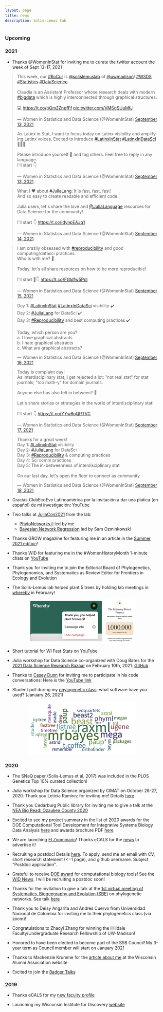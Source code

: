 ```yaml
---
layout: page
title: news
description: Solis-Lemus lab
---
```


### Upcoming


### 2021

- Thanks [@WomenInStat](https://twitter.com/WomenInStat?ref_src=twsrc%5Egoogle%7Ctwcamp%5Eserp%7Ctwgr%5Eauthor) for inviting me to curate the twitter account the week of Sept 13-17, 2021

<blockquote class="twitter-tweet"><p lang="en" dir="ltr">This week, our <a href="https://twitter.com/hashtag/RoCur?src=hash&amp;ref_src=twsrc%5Etfw">#RoCur</a> is <a href="https://twitter.com/solislemuslab?ref_src=twsrc%5Etfw">@solislemuslab</a> of <a href="https://twitter.com/UWMadison?ref_src=twsrc%5Etfw">@uwmadison</a>! <a href="https://twitter.com/hashtag/WSDS?src=hash&amp;ref_src=twsrc%5Etfw">#WSDS</a> <a href="https://twitter.com/hashtag/Statistics?src=hash&amp;ref_src=twsrc%5Etfw">#Statistics</a> <a href="https://twitter.com/hashtag/DataScience?src=hash&amp;ref_src=twsrc%5Etfw">#DataScience</a><br><br>Claudia is an Assistant Professor whose research deals with modern <a href="https://twitter.com/hashtag/bigdata?src=hash&amp;ref_src=twsrc%5Etfw">#bigdata</a> which is highly interconnected through graphical structures.<br><br>💻 <a href="https://t.co/pQm2ZnpfFf">https://t.co/pQm2ZnpfFf</a> <a href="https://t.co/VMSgSUuMfJ">pic.twitter.com/VMSgSUuMfJ</a></p>&mdash; Women in Statistics and Data Science (@WomenInStat) <a href="https://twitter.com/WomenInStat/status/1437385579038007300?ref_src=twsrc%5Etfw">September 13, 2021</a></blockquote> <script async src="https://platform.twitter.com/widgets.js" charset="utf-8"></script>

<blockquote class="twitter-tweet"><p lang="en" dir="ltr">As Latinx in Stat, I want to focus today on Latinx visibility and amplifying Latinx voices. Excited to introduce <a href="https://twitter.com/hashtag/LatinxInStat?src=hash&amp;ref_src=twsrc%5Etfw">#LatinxInStat</a> <a href="https://twitter.com/hashtag/LatinxInDataSci?src=hash&amp;ref_src=twsrc%5Etfw">#LatinxInDataSci</a> 🎉🎉🎉<br><br>Please introduce yourself 👋 and tag others. Feel free to reply in any language.<br>I&#39;ll start 👇</p>&mdash; Women in Statistics and Data Science (@WomenInStat) <a href="https://twitter.com/WomenInStat/status/1437404461635342342?ref_src=twsrc%5Etfw">September 13, 2021</a></blockquote> <script async src="https://platform.twitter.com/widgets.js" charset="utf-8"></script>

<blockquote class="twitter-tweet"><p lang="en" dir="ltr">What I ❤️ about <a href="https://twitter.com/hashtag/JuliaLang?src=hash&amp;ref_src=twsrc%5Etfw">#JuliaLang</a>: It is fast, fast, fast!<br>And so easy to create readable and efficient code.<br><br>Julia users, let&#39;s share the love and <a href="https://twitter.com/JuliaLanguage?ref_src=twsrc%5Etfw">@JuliaLanguage</a> resources for Data Science for the community!<br><br>I&#39;ll start 👇 <a href="https://t.co/idynpEAJq1">https://t.co/idynpEAJq1</a></p>&mdash; Women in Statistics and Data Science (@WomenInStat) <a href="https://twitter.com/WomenInStat/status/1437837408951754762?ref_src=twsrc%5Etfw">September 14, 2021</a></blockquote> <script async src="https://platform.twitter.com/widgets.js" charset="utf-8"></script>


<blockquote class="twitter-tweet"><p lang="en" dir="ltr">I am crazily obsessed with <a href="https://twitter.com/hashtag/reproducibility?src=hash&amp;ref_src=twsrc%5Etfw">#reproducibility</a> and good computing/datasci practices.<br>Who is with me? 👋<br><br>Today, let&#39;s all share resources on how to be more reproducible!<br><br>I&#39;ll start 🧵👇 <a href="https://t.co/FGldfw5Pdl">https://t.co/FGldfw5Pdl</a></p>&mdash; Women in Statistics and Data Science (@WomenInStat) <a href="https://twitter.com/WomenInStat/status/1438157250762264577?ref_src=twsrc%5Etfw">September 15, 2021</a></blockquote> <script async src="https://platform.twitter.com/widgets.js" charset="utf-8"></script>

<blockquote class="twitter-tweet"><p lang="en" dir="ltr">Day 1: <a href="https://twitter.com/hashtag/LatinxInStat?src=hash&amp;ref_src=twsrc%5Etfw">#LatinxInStat</a> <a href="https://twitter.com/hashtag/LatinxInDataSci?src=hash&amp;ref_src=twsrc%5Etfw">#LatinxInDataSci</a> visibility ✔️<br>Day 2: <a href="https://twitter.com/hashtag/JuliaLang?src=hash&amp;ref_src=twsrc%5Etfw">#JuliaLang</a> for DataSci ✔️<br>Day 3: <a href="https://twitter.com/hashtag/Reproducibility?src=hash&amp;ref_src=twsrc%5Etfw">#Reproducibility</a> and best computing practices ✔️<br><br>Today, which person are you?<br>a. I love graphical abstracts<br>b. I hate graphical abstracts<br>c. What are graphical abstracts?</p>&mdash; Women in Statistics and Data Science (@WomenInStat) <a href="https://twitter.com/WomenInStat/status/1438502731983949832?ref_src=twsrc%5Etfw">September 16, 2021</a></blockquote> <script async src="https://platform.twitter.com/widgets.js" charset="utf-8"></script>

<blockquote class="twitter-tweet"><p lang="en" dir="ltr">Today is complaint day!<br>As interdisciplinary stat, I get rejected a lot: &quot;not real stat&quot; for stat journals; &quot;too math-y&quot; for domain journals.<br><br>Anyone else has also felt in between? 👋<br><br>Let&#39;s share stories or strategies in the world of interdisciplinary stat!<br><br>I&#39;ll start 👇 <a href="https://t.co/YYw8pQRTVC">https://t.co/YYw8pQRTVC</a></p>&mdash; Women in Statistics and Data Science (@WomenInStat) <a href="https://twitter.com/WomenInStat/status/1438899265913380874?ref_src=twsrc%5Etfw">September 17, 2021</a></blockquote> <script async src="https://platform.twitter.com/widgets.js" charset="utf-8"></script>

<blockquote class="twitter-tweet"><p lang="en" dir="ltr">Thanks for a great week!<br>Day 1: <a href="https://twitter.com/hashtag/LatinxInStat?src=hash&amp;ref_src=twsrc%5Etfw">#LatinxInStat</a> visibility<br>Day 2: <a href="https://twitter.com/hashtag/JuliaLang?src=hash&amp;ref_src=twsrc%5Etfw">#JuliaLang</a> for DataSci<br>Day 3: <a href="https://twitter.com/hashtag/Reproducibility?src=hash&amp;ref_src=twsrc%5Etfw">#Reproducibility</a> &amp; computing practices<br>Day 4: Sci comm practices<br>Day 5: The in-betweenness of interdisciplinary stat<br><br>On our last day, let&#39;s open the floor to connect as community</p>&mdash; Women in Statistics and Data Science (@WomenInStat) <a href="https://twitter.com/WomenInStat/status/1439232952429424642?ref_src=twsrc%5Etfw">September 18, 2021</a></blockquote> <script async src="https://platform.twitter.com/widgets.js" charset="utf-8"></script>

- Gracias ClubEcoEvo Latinoamérica por la invitación a dar una platica (en español) de mi investigación: [YouTube](https://www.youtube.com/watch?v=PKXf1W4bocQ)

- Two talks at [JuliaCon2021](https://pretalx.com/juliacon2021/schedule/) from the lab:
    - [PhyloNetworks.jl](https://pretalx.com/juliacon2021/speaker/GRHU7U/) led by me
    - [Bayesian Network Regression](https://pretalx.com/juliacon2021/speaker/X8DQ9H/) led by Sam Ozminkowski

- Thanks GROW magazine for featuring me in an article in the [Summer 2021 edition](https://grow.cals.wisc.edu/departments/living-science/the-tree-of-life-is-rooted-in-math)!

- Thanks WID for featuring me in the #WomenHistoryMonth 1-minute chats on [YouTube](https://www.youtube.com/watch?v=agnLh41aEfg)

- Thank you for inviting me to join the Editorial Board of Phylogenetics, Phylogenomics, and Systematics as Review Editor for Frontiers in Ecology and Evolution

- The Solis-Lemus lab helped plant 5 trees by holding lab meetings in [whereby](https://whereby.com/org/signup) in February!

<div style="text-align:center"><img src="../assets/pics/whereby-trees.png" width="350"/></div>

- Short tutorial for WI Fast Stats on [YouTube](https://youtu.be/6vX3mVXcK4s)

- Julia workshop for Data Science co-organized with Doug Bates for the [2021 Data Science Research Bazaar](https://datascience.wisc.edu/data-science-research-bazaar/) on February 10th, 2021. [GitHub](https://github.com/crsl4/julia-workshop)

- Thanks to [Casey Dunn](http://dunnlab.org/) for inviting me to participate in his code conversations! Here is the [YouTube link](https://www.youtube.com/watch?v=Byhc0tksgSk)

- Student poll during my [phylogenetic class](https://github.com/crsl4/phylogenetics-class): what software have you used? (January 26, 2021)

<div style="text-align:center"><img src="../assets/pics/poll2021.png" width="350"/></div>

### 2020

- The SNaQ paper (Solis-Lemus et al, 2017) was included in the PLOS Genetics Top 10% curated collection!

- Julia workshop for Data Science organized by CIMAT on October 26-27, 2020. Thank you Leticia Ramirez for inviting me! Details [here](http://mcd.eventos.cimat.mx/)

- Thank you Cedarburg Public library for inviting me to give a talk at the [NEA Big Read: Ozaukee County 2020](https://cedarburglibrary.org/connect/cedarburg-friends-of-the-library/cedarburg-reads/)

- Excited to see my project summary in the list of 2020 awards for the DOE Computational Tool Development for Integrative Systems Biology Data Analysis [here](https://genomicscience.energy.gov/compbio/2020Awards.shtml) and awards brochure PDF [here](https://genomicscience.energy.gov/research/funding.shtml)

- We are launching [El Zoominario](https://solislemuslab.github.io/pages/talks.html#zoominario)! Thanks eCALS for the [news](https://ecals.cals.wisc.edu/2020/09/21/new-seminar-series-to-feature-short-scientific-talks-by-latinx-researchers/) to advertise it!

- Recruiting a postdoc! Details [here](https://jobrxiv.org/job/university-of-wisconsin-madison-27778-postdoctoral-researcher-in-statistical-machine-learning-methods-for-high-dimensional-omics-data-2/). To apply, send me an email with CV, short research statement (<=1 page), and github username. Subject "Postdoc application".

- Grateful to receive [DOE award](https://science.osti.gov/-/media/ber/pdf/Awards/Computational_Tool_Development_List_of_Awards-DE-FOA-0002217.pdf?la=en&hash=F863703E5FA6B0889E8F29BF791312F4310B9629) for computational biology tools! See the [WID News](https://wid.wisc.edu/solis-lemus-awarded-grant-to-develop-statistical-theory-for-soil-data/). I will be recruiting a postdoc soon!

- Thanks for the invitation to give a talk at the [1st virtual meeting of Systematics, Biogeography and Evolution (SBE)](https://www.eventbrite.com.ar/e/first-virtual-meeting-of-systematic-biogeography-evolution-sbe-tickets-106645918814) on phylogenetic networks. See talk [here](https://www.youtube.com/watch?v=4ByqoDnpVew)

- Thank you to Deisy Angarita and Andres Cuervo from Universidad Nacional de Colombia for inviting me to their phylogenetics class (via zoom)!

- Congratulations to Zhaoyi Zhang for winning the Hilldale Faculty/Undergraduate Research Fellowship of UW-Madison!

- Honored to have been elected to become part of the SSB Council! My 3-year term as Council member will start on January 2021

- Thanks to Mackenzie Krumme for the [article about me](https://www.uwalumni.com/news/the-flip-of-a-coin/) at the Wisconsin Alumni Association website

- Excited to join the [Badger Talks](https://badgertalks.wisc.edu/speaker/claudia-solis-lemus/)

### 2019

- Thanks eCALS for my [new faculty profile](https://ecals.cals.wisc.edu/2019/10/09/new-faculty-profile-claudia-solis-lemus-develops-statistical-models-to-answer-biological-questions/)

- Launching my Wisconsin Institute for Discovery [website](https://wid.wisc.edu/people/claudia-solis-lemus/)